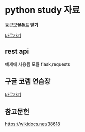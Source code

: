 # python study 자료

**둥근모꼴폰트 받기**

[바로가기](https://cactus.tistory.com/193)

## rest api

예제에 사용됨 모듈 
flask,requests 

## 구글 코렙 연습장 

[바로가기](https://drive.google.com/drive/folders/1HZPnRjfD1il4qovDI2SjXGeY-xVFq-Ga?usp=sharing)

## 참고문헌 
https://wikidocs.net/38618


